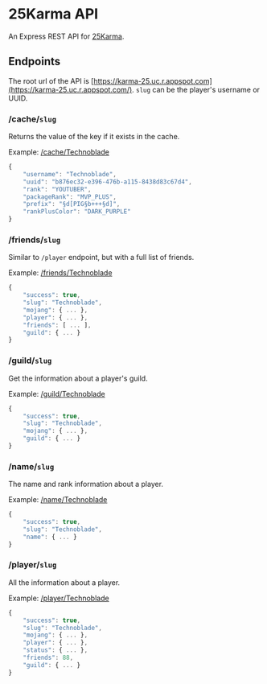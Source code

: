 # 25Karma API
An Express REST API for [25Karma](https://25karma.github.io).

## Endpoints
The root url of the API is [https://karma-25.uc.r.appspot.com](https://karma-25.uc.r.appspot.com/). `slug` can be the player's username or UUID.

### /cache/`slug`
Returns the value of the key if it exists in the cache.

Example: [/cache/Technoblade](https://karma-25.uc.r.appspot.com/cache/Technoblade)
```javascript
{
    "username": "Technoblade",
    "uuid": "b876ec32-e396-476b-a115-8438d83c67d4",
    "rank": "YOUTUBER",
    "packageRank": "MVP_PLUS",
    "prefix": "§d[PIG§b+++§d]",
    "rankPlusColor": "DARK_PURPLE"
}
```

### /friends/`slug`
Similar to `/player` endpoint, but with a full list of friends.

Example: [/friends/Technoblade](https://karma-25.uc.r.appspot.com/friends/Technoblade)
```javascript
{
    "success": true,
    "slug": "Technoblade",
    "mojang": { ... },
    "player": { ... },
    "friends": [ ... ],
    "guild": { ... }
}
```

### /guild/`slug`
Get the information about a player's guild.

Example: [/guild/Technoblade](https://karma-25.uc.r.appspot.com/guild/Technoblade)
```javascript
{
    "success": true,
    "slug": "Technoblade",
    "mojang": { ... },
    "guild": { ... }
}
```

### /name/`slug`
The name and rank information about a player.

Example: [/name/Technoblade](https://karma-25.uc.r.appspot.com/name/Technoblade)
```javascript
{
    "success": true,
    "slug": "Technoblade",
    "name": { ... }
}
```

### /player/`slug`
All the information about a player.

Example: [/player/Technoblade](https://karma-25.uc.r.appspot.com/player/Technoblade)
```javascript
{
    "success": true,
    "slug": "Technoblade",
    "mojang": { ... },
    "player": { ... },
    "status": { ... },
    "friends": 88,
    "guild": { ... }
}
```
